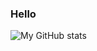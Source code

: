 ### Hello 
![My GitHub stats](https://github-readme-stats.vercel.app/api?username=666hwll&hide=contribs,prs)
